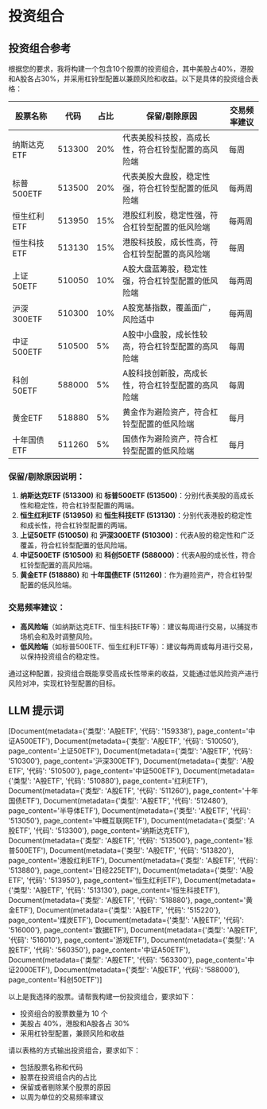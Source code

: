 # 投资组合

## 投资组合参考

根据您的要求，我将构建一个包含10个股票的投资组合，其中美股占40%，港股和A股各占30%，并采用杠铃型配置以兼顾风险和收益。以下是具体的投资组合表格：

| 股票名称          | 代码     | 占比  | 保留/剔除原因                                      | 交易频率建议 |
|-------------------|----------|------|---------------------------------------------------|--------------|
| 纳斯达克ETF       | 513300   | 20%  | 代表美股科技股，高成长性，符合杠铃型配置的高风险端 | 每周         |
| 标普500ETF        | 513500   | 20%  | 代表美股大盘股，稳定性强，符合杠铃型配置的低风险端 | 每两周       |
| 恒生红利ETF       | 513950   | 15%  | 港股红利股，稳定性强，符合杠铃型配置的低风险端     | 每两周       |
| 恒生科技ETF       | 513130   | 15%  | 港股科技股，成长性高，符合杠铃型配置的高风险端     | 每周         |
| 上证50ETF         | 510050   | 10%  | A股大盘蓝筹股，稳定性强，符合杠铃型配置的低风险端  | 每两周       |
| 沪深300ETF        | 510300   | 10%  | A股宽基指数，覆盖面广，风险适中                    | 每两周       |
| 中证500ETF        | 510500   | 5%   | A股中小盘股，成长性较高，符合杠铃型配置的高风险端  | 每周         |
| 科创50ETF         | 588000   | 5%   | A股科技创新股，高成长性，符合杠铃型配置的高风险端  | 每周         |
| 黄金ETF           | 518880   | 5%   | 黄金作为避险资产，符合杠铃型配置的低风险端         | 每月         |
| 十年国债ETF       | 511260   | 5%   | 国债作为避险资产，符合杠铃型配置的低风险端         | 每月         |

### 保留/剔除原因说明：
1. **纳斯达克ETF (513300)** 和 **标普500ETF (513500)**：分别代表美股的高成长性和稳定性，符合杠铃型配置的两端。
2. **恒生红利ETF (513950)** 和 **恒生科技ETF (513130)**：分别代表港股的稳定性和成长性，符合杠铃型配置的两端。
3. **上证50ETF (510050)** 和 **沪深300ETF (510300)**：代表A股的稳定性和广泛覆盖，符合杠铃型配置的低风险端。
4. **中证500ETF (510500)** 和 **科创50ETF (588000)**：代表A股的成长性，符合杠铃型配置的高风险端。
5. **黄金ETF (518880)** 和 **十年国债ETF (511260)**：作为避险资产，符合杠铃型配置的低风险端。

### 交易频率建议：
- **高风险端**（如纳斯达克ETF、恒生科技ETF等）：建议每周进行交易，以捕捉市场机会和及时调整风险。
- **低风险端**（如标普500ETF、恒生红利ETF等）：建议每两周或每月进行交易，以保持投资组合的稳定性。

通过这种配置，投资组合既能享受高成长性带来的收益，又能通过低风险资产进行风险对冲，实现杠铃型配置的目标。

## LLM 提示词



[Document(metadata={'类型': 'A股ETF', '代码': '159338'}, page_content='中证A500ETF'), Document(metadata={'类型': 'A股ETF', '代码': '510050'}, page_content='上证50ETF'), Document(metadata={'类型': 'A股ETF', '代码': '510300'}, page_content='沪深300ETF'), Document(metadata={'类型': 'A股ETF', '代码': '510500'}, page_content='中证500ETF'), Document(metadata={'类型': 'A股ETF', '代码': '510880'}, page_content='红利ETF'), Document(metadata={'类型': 'A股ETF', '代码': '511260'}, page_content='十年国债ETF'), Document(metadata={'类型': 'A股ETF', '代码': '512480'}, page_content='半导体ETF'), Document(metadata={'类型': 'A股ETF', '代码': '513050'}, page_content='中概互联网ETF'), Document(metadata={'类型': 'A股ETF', '代码': '513300'}, page_content='纳斯达克ETF'), Document(metadata={'类型': 'A股ETF', '代码': '513500'}, page_content='标普500ETF'), Document(metadata={'类型': 'A股ETF', '代码': '513820'}, page_content='港股红利ETF'), Document(metadata={'类型': 'A股ETF', '代码': '513880'}, page_content='日经225ETF'), Document(metadata={'类型': 'A股ETF', '代码': '513950'}, page_content='恒生红利ETF'), Document(metadata={'类型': 'A股ETF', '代码': '513130'}, page_content='恒生科技ETF'), Document(metadata={'类型': 'A股ETF', '代码': '518880'}, page_content='黄金ETF'), Document(metadata={'类型': 'A股ETF', '代码': '515220'}, page_content='煤炭ETF'), Document(metadata={'类型': 'A股ETF', '代码': '516000'}, page_content='数据ETF'), Document(metadata={'类型': 'A股ETF', '代码': '516010'}, page_content='游戏ETF'), Document(metadata={'类型': 'A股ETF', '代码': '560350'}, page_content='中证A50ETF'), Document(metadata={'类型': 'A股ETF', '代码': '563300'}, page_content='中证2000ETF'), Document(metadata={'类型': 'A股ETF', '代码': '588000'}, page_content='科创50ETF')]

以上是我选择的股票。请帮我构建一份投资组合，要求如下：

- 投资组合的股票数量为 10 个
- 美股占 40%，港股和A股各占 30%
- 采用杠铃型配置，兼顾风险和收益

请以表格的方式输出投资组合，要求如下：

- 包括股票名称和代码
- 股票在投资组合内的占比
- 保留或者剔除某个股票的原因
- 以周为单位的交易频率建议



